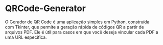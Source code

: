 # QRCode-Generator
O Gerador de QR Code é uma aplicação simples em Python, construída com Tkinter, que permite a geração rápida de códigos QR a partir de arquivos PDF. Ele é útil para casos em que você deseja vincular cada PDF a uma URL específica.
